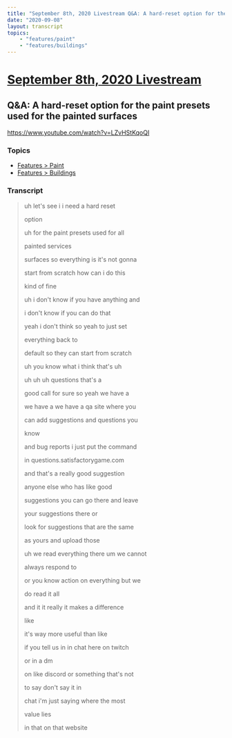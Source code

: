 ```yaml
---
title: "September 8th, 2020 Livestream Q&A: A hard-reset option for the paint presets used for the painted surfaces"
date: "2020-09-08"
layout: transcript
topics:
    - "features/paint"
    - "features/buildings"
---
```

# [September 8th, 2020 Livestream](../2020-09-08.md)
## Q&A: A hard-reset option for the paint presets used for the painted surfaces
https://www.youtube.com/watch?v=LZvHStKqoQI

### Topics
* [Features > Paint](../topics/features/paint.md)
* [Features > Buildings](../topics/features/buildings.md)

### Transcript

> uh let's see i i need a hard reset
>
> option
>
> uh for the paint presets used for all
>
> painted services
>
> surfaces so everything is it's not gonna
>
> start from scratch how can i do this
>
> kind of fine
>
> uh i don't know if you have anything and
>
> i don't know if you can do that
>
> yeah i don't think so yeah to just set
>
> everything back to
>
> default so they can start from scratch
>
> uh you know what i think that's uh
>
> uh uh uh questions that's a
>
> good call for sure so yeah we have a
>
> we have a we have a qa site where you
>
> can add suggestions and questions you
>
> know
>
> and bug reports i just put the command
>
> in questions.satisfactorygame.com
>
> and that's a really good suggestion
>
> anyone else who has like good
>
> suggestions you can go there and leave
>
> your suggestions there or
>
> look for suggestions that are the same
>
> as yours and upload those
>
> uh we read everything there um we cannot
>
> always respond to
>
> or you know action on everything but we
>
> do read it all
>
> and it it really it makes a difference
>
> like
>
> it's way more useful than like
>
> if you tell us in in chat here on twitch
>
> or in a dm
>
> on like discord or something that's not
>
> to say don't say it in
>
> chat i'm just saying where the most
>
> value lies
>
> in that on that website
